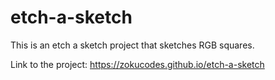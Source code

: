 # etch-a-sketch
This is an etch a sketch project that sketches RGB squares.

Link to the project: https://zokucodes.github.io/etch-a-sketch

